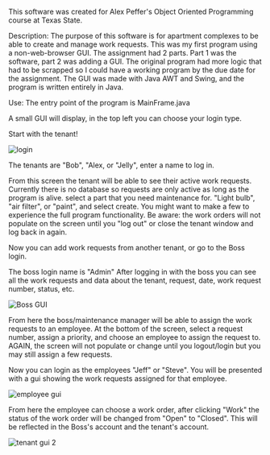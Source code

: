 This software was created for Alex Peffer's Object Oriented Programming course at Texas State.

Description:
The purpose of this software is for apartment complexes to be able to create and manage work requests. This was my first program using a non-web-browser GUI.
The assignment had 2 parts. Part 1 was the software, part 2 was adding a GUI. 
The original program had more logic that had to be scrapped so I could have a working program by the due date for the assignment.
The GUI was made with Java AWT and Swing, and the program is written entirely in Java.

Use:
    The entry point of the program is MainFrame.java

A small GUI will display, in the top left you can choose your login type.

Start with the tenant!

![login](https://github.com/user-attachments/assets/419c16cf-6af9-4502-86b3-e9a61a81dd49)

The tenants are "Bob", "Alex, or "Jelly", enter a name to log in.

From this screen the tenant will be able to see their active work requests. Currently there is no database so requests are only active as long as the program is alive.
select a part that you need maintenance for. "Light bulb", "air filter", or "paint", and select create. You might want to make a few to experience the full program functionality.
Be aware: the work orders will not populate on the screen until you "log out" or close the tenant window and log back in again.

Now you can add work requests from another tenant, or go to the Boss login.

The boss login name is "Admin"
After logging in with the boss you can see all the work requests and data about the tenant, request, date, work request number, status, etc.

![Boss GUI](https://github.com/user-attachments/assets/c47c574d-ac5c-4e58-a918-605863cb0a71)

From here the boss/maintenance manager will be able to assign the work requests to an employee.
At the bottom of the screen, select a request number, assign a priority, and choose an employee to assign the request to.
AGAIN, the screen will not populate or change until you logout/login but you may still assign a few requests.

Now you can login as the employees "Jeff" or "Steve".
You will be presented with a gui showing the work requests assigned for that employee.

![employee gui](https://github.com/user-attachments/assets/a5249ce3-cbe1-4716-a956-d1604359e909)

From here the employee can choose a work order, after clicking "Work" the status of the work order will be changed from "Open" to "Closed".
This will be reflected in the Boss's account and the tenant's account.

![tenant gui 2](https://github.com/user-attachments/assets/dbc655b0-521f-4308-ab76-b81a9a9fc26a)
